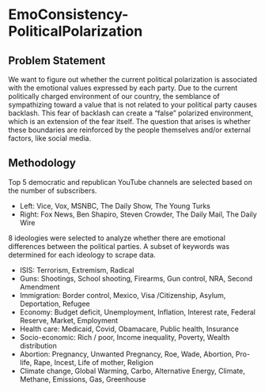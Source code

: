 # EmoConsistency-PoliticalPolarization
## Problem Statement
We want to figure out whether the current political polarization is associated with the emotional values expressed by each party. Due to the current politically charged environment of our country, the semblance of sympathizing toward a value that is not related to your political party causes backlash. This fear of backlash can create a “false” polarized environment, which is an extension of the fear itself. The question that arises is whether these boundaries are reinforced by the people themselves and/or  external factors, like social media.

## Methodology
Top 5 democratic and republican YouTube channels are selected based on the number of subscribers.
- Left: Vice, Vox, MSNBC, The Daily Show, The Young Turks
- Right: Fox News, Ben Shapiro, Steven Crowder, The Daily Mail, The Daily Wire

8  ideologies were selected to analyze whether there are emotional differences between the political parties. A subset of keywords was determined for each ideology to scrape data. 
- ISIS: Terrorism, Extremism, Radical
- Guns: Shootings, School shooting, Firearms, Gun control, NRA, Second Amendment
- Immigration: Border control, Mexico, Visa /Citizenship, Asylum, Deportation, Refugee
- Economy: Budget deficit, Unemployment, Inflation, Interest rate, Federal Reserve, Market, Employment
- Health care: Medicaid, Covid, Obamacare, Public health, Insurance
- Socio-economic: Rich / poor, Income inequality, Poverty, Wealth distribution
- Abortion: Pregnancy, Unwanted Pregnancy, Roe, Wade, Abortion, Pro-life, Rape, Incest, Life of mother, Religion
- Climate change, Global Warming, Carbo, Alternative Energy, Climate, Methane, Emissions, Gas, Greenhouse

